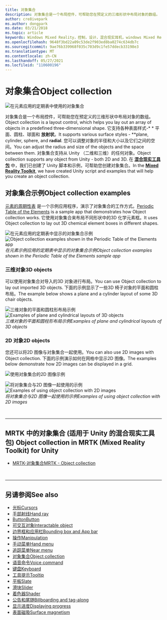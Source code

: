 ```yaml
---
title: 对象集合
description: 对象集合是一个布局控件，可帮助您在预定义的三维形状中布局对象的数组。
author: cre8ivepark
ms.author: dongpark
ms.date: 03/21/2018
ms.topic: article
keywords: Windows Mixed Reality，控制，设计，混合现实耳机，windows Mixed Reality 耳机，虚拟现实耳机，HoloLens，对象集合，二维，3D，MRTK，混合现实工具包
ms.openlocfilehash: 9648f3bd22a09c53de2f903ed8ba0274c634db7c
ms.sourcegitcommit: 9ae76b339968f035c703d9c1fe57ddecb33198e3
ms.translationtype: MT
ms.contentlocale: zh-CN
ms.lasthandoff: 05/27/2021
ms.locfileid: "110600196"
---
```

# <a name="object-collection"></a><span data-ttu-id="6d93c-104">对象集合</span><span class="sxs-lookup"><span data-stu-id="6d93c-104">Object collection</span></span>

![在元素应用的定期表中使用的对象集合](images/UX_Hero_ObjectCollection.jpg)<br>

<span data-ttu-id="6d93c-106">对象集合是一个布局控件，可帮助您在预定义的三维形状中布局对象的数组。</span><span class="sxs-lookup"><span data-stu-id="6d93c-106">Object collection is a layout control, which helps you lay out an array of objects in a predefined three-dimensional shape.</span></span> <span data-ttu-id="6d93c-107">它支持各种表面样式-\* \* 平面、圆柱、球面和 **放射状**。</span><span class="sxs-lookup"><span data-stu-id="6d93c-107">It supports various surface styles - \*\*plane, cylinder, sphere, and **radial**.</span></span> <span data-ttu-id="6d93c-108">您可以调整对象的半径和大小以及它们之间的空间。</span><span class="sxs-lookup"><span data-stu-id="6d93c-108">You can adjust the radius and size of the objects and the space between them.</span></span> <span data-ttu-id="6d93c-109">对象集合支持从 Unity （二维和三维）的任何对象。</span><span class="sxs-lookup"><span data-stu-id="6d93c-109">Object collection supports any object from Unity - both 2D and 3D.</span></span> <span data-ttu-id="6d93c-110">在 **[混合现实工具包](https://microsoft.github.io/MixedRealityToolkit-Unity/Documentation/README_ObjectCollection.html)** 中，我们已创建了 Unity 脚本和示例，可帮助您创建对象集合。</span><span class="sxs-lookup"><span data-stu-id="6d93c-110">In the **[Mixed Reality Toolkit](https://microsoft.github.io/MixedRealityToolkit-Unity/Documentation/README_ObjectCollection.html)**, we have created Unity script and examples that will help you create an object collection.</span></span>

## <a name="object-collection-examples"></a><span data-ttu-id="6d93c-111">对象集合示例</span><span class="sxs-lookup"><span data-stu-id="6d93c-111">Object collection examples</span></span>

<span data-ttu-id="6d93c-112">[元素的周期性表](../develop/unity/periodic-table-of-the-elements.md) 是一个示例应用程序，演示了对象集合的工作方式。</span><span class="sxs-lookup"><span data-stu-id="6d93c-112">[Periodic Table of the Elements](../develop/unity/periodic-table-of-the-elements.md) is a sample app that demonstrates how Object collection works.</span></span> <span data-ttu-id="6d93c-113">它使用对象集合来布局不同形状中的3D 化学元素框。</span><span class="sxs-lookup"><span data-stu-id="6d93c-113">It uses Object collection to lay out 3D chemical element boxes in different shapes.</span></span>

<span data-ttu-id="6d93c-114">![在元素应用的定期表中显示的对象集合示例](images/periodictable-collections-1000px.jpg)</span><span class="sxs-lookup"><span data-stu-id="6d93c-114">![Object collection examples shown in the Periodic Table of the Elements app](images/periodictable-collections-1000px.jpg)</span></span><br>
<span data-ttu-id="6d93c-115">*在元素示例应用的定期表中显示的对象集合示例*</span><span class="sxs-lookup"><span data-stu-id="6d93c-115">*Object collection examples shown in the Periodic Table of the Elements sample app*</span></span>

### <a name="3d-objects"></a><span data-ttu-id="6d93c-116">三维对象</span><span class="sxs-lookup"><span data-stu-id="6d93c-116">3D objects</span></span>

<span data-ttu-id="6d93c-117">可以使用对象集合对导入的3D 对象进行布局。</span><span class="sxs-lookup"><span data-stu-id="6d93c-117">You can use Object collection to lay out imported 3D objects.</span></span> <span data-ttu-id="6d93c-118">下面的示例显示了一些3D 椅子对象的平面和圆柱布局。</span><span class="sxs-lookup"><span data-stu-id="6d93c-118">The example below shows a plane and a cylinder layout of some 3D chair objects.</span></span>

<span data-ttu-id="6d93c-119">![三维对象的平面和圆柱形布局示例](images/objectcollection-3dobjects-1000px.jpg)</span><span class="sxs-lookup"><span data-stu-id="6d93c-119">![Examples of plane and cylindrical layouts of 3D objects](images/objectcollection-3dobjects-1000px.jpg)</span></span><br>
<span data-ttu-id="6d93c-120">*三维对象的平面和圆柱形布局示例*</span><span class="sxs-lookup"><span data-stu-id="6d93c-120">*Examples of plane and cylindrical layouts of 3D objects*</span></span>

### <a name="2d-objects"></a><span data-ttu-id="6d93c-121">2D 对象</span><span class="sxs-lookup"><span data-stu-id="6d93c-121">2D objects</span></span>

<span data-ttu-id="6d93c-122">您还可以将2D 图像与对象集合一起使用。</span><span class="sxs-lookup"><span data-stu-id="6d93c-122">You can also use 2D images with Object collection.</span></span> <span data-ttu-id="6d93c-123">下面的示例演示如何在网格中显示2D 图像。</span><span class="sxs-lookup"><span data-stu-id="6d93c-123">The examples below demonstrate how 2D images can be displayed in a grid.</span></span>

![使用对象集合的2D 图像示例](images/940px-layout-3dobjects-3.jpg)

<span data-ttu-id="6d93c-125">![将对象集合与2D 图像一起使用的示例](images/940px-layout-2dimages.jpg)</span><span class="sxs-lookup"><span data-stu-id="6d93c-125">![Examples of using object collection with 2D images](images/940px-layout-2dimages.jpg)</span></span><br>
<span data-ttu-id="6d93c-126">*将对象集合与2D 图像一起使用的示例*</span><span class="sxs-lookup"><span data-stu-id="6d93c-126">*Examples of using object collection with 2D images*</span></span>

<br>

---

## <a name="object-collection-in-mrtk-mixed-reality-toolkit-for-unity"></a><span data-ttu-id="6d93c-127">MRTK 中的对象集合 (适用于 Unity 的混合现实工具包) </span><span class="sxs-lookup"><span data-stu-id="6d93c-127">Object collection in MRTK (Mixed Reality Toolkit) for Unity</span></span>

* [<span data-ttu-id="6d93c-128">MRTK-对象集合</span><span class="sxs-lookup"><span data-stu-id="6d93c-128">MRTK - Object collection</span></span>](/windows/mixed-reality/mrtk-unity/features/ux-building-blocks/object-collection)

<br>

---

## <a name="see-also"></a><span data-ttu-id="6d93c-129">另请参阅</span><span class="sxs-lookup"><span data-stu-id="6d93c-129">See also</span></span>

* [<span data-ttu-id="6d93c-130">光标</span><span class="sxs-lookup"><span data-stu-id="6d93c-130">Cursors</span></span>](cursors.md)
* [<span data-ttu-id="6d93c-131">手部射线</span><span class="sxs-lookup"><span data-stu-id="6d93c-131">Hand ray</span></span>](point-and-commit.md)
* [<span data-ttu-id="6d93c-132">Button</span><span class="sxs-lookup"><span data-stu-id="6d93c-132">Button</span></span>](button.md)
* [<span data-ttu-id="6d93c-133">可交互对象</span><span class="sxs-lookup"><span data-stu-id="6d93c-133">Interactable object</span></span>](interactable-object.md)
* [<span data-ttu-id="6d93c-134">边界框和应用栏</span><span class="sxs-lookup"><span data-stu-id="6d93c-134">Bounding box and App bar</span></span>](app-bar-and-bounding-box.md)
* [<span data-ttu-id="6d93c-135">操作</span><span class="sxs-lookup"><span data-stu-id="6d93c-135">Manipulation</span></span>](direct-manipulation.md)
* [<span data-ttu-id="6d93c-136">手动菜单</span><span class="sxs-lookup"><span data-stu-id="6d93c-136">Hand menu</span></span>](hand-menu.md)
* [<span data-ttu-id="6d93c-137">追踪菜单</span><span class="sxs-lookup"><span data-stu-id="6d93c-137">Near menu</span></span>](near-menu.md)
* [<span data-ttu-id="6d93c-138">对象集合</span><span class="sxs-lookup"><span data-stu-id="6d93c-138">Object collection</span></span>](object-collection.md)
* [<span data-ttu-id="6d93c-139">语音命令</span><span class="sxs-lookup"><span data-stu-id="6d93c-139">Voice command</span></span>](voice-input.md)
* [<span data-ttu-id="6d93c-140">键盘</span><span class="sxs-lookup"><span data-stu-id="6d93c-140">Keyboard</span></span>](keyboard.md)
* [<span data-ttu-id="6d93c-141">工具提示</span><span class="sxs-lookup"><span data-stu-id="6d93c-141">Tooltip</span></span>](tooltip.md)
* [<span data-ttu-id="6d93c-142">平板</span><span class="sxs-lookup"><span data-stu-id="6d93c-142">Slate</span></span>](slate.md)
* [<span data-ttu-id="6d93c-143">滑块</span><span class="sxs-lookup"><span data-stu-id="6d93c-143">Slider</span></span>](slider.md)
* [<span data-ttu-id="6d93c-144">着色器</span><span class="sxs-lookup"><span data-stu-id="6d93c-144">Shader</span></span>](shader.md)
* [<span data-ttu-id="6d93c-145">公告和尾随</span><span class="sxs-lookup"><span data-stu-id="6d93c-145">Billboarding and tag-along</span></span>](billboarding-and-tag-along.md)
* [<span data-ttu-id="6d93c-146">显示进度</span><span class="sxs-lookup"><span data-stu-id="6d93c-146">Displaying progress</span></span>](progress.md)
* [<span data-ttu-id="6d93c-147">表面磁吸</span><span class="sxs-lookup"><span data-stu-id="6d93c-147">Surface magnetism</span></span>](surface-magnetism.md)